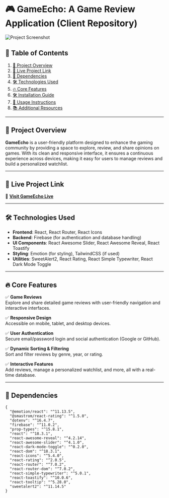 # 🎮 GameEcho: A Game Review Application (Client Repository)

![Project Screenshot](https://via.placeholder.com/1200x600?text=Project+Screenshot)

## 📖 Table of Contents
1. [📜 Project Overview](#-project-overview)
2. [🚀 Live Project Link](#-live-project-link)
3. [🔑 Dependencies](#-dependencies)
4. [🛠️ Technologies Used](#-technologies-used)
5. [🔥 Core Features](#-core-features)
6. [🛠️ Installation Guide](#-installation-guide)
7. [🚀 Usage Instructions](#-usage-instructions)
8. [📚 Additional Resources](#-additional-resources)

---

## 📜 Project Overview
**GameEcho** is a user-friendly platform designed to enhance the gaming community by providing a space to explore, review, and share opinions on games. With its clean and responsive interface, it ensures a continuous experience across devices, making it easy for users to manage reviews and build a personalized watchlist.

---

## 🚀 Live Project Link
🔗 **[Visit GameEcho Live](https://gameecho-ca02a.web.app/)**

---

## 🛠️ Technologies Used
- **Frontend**: React, React Router, React Icons
- **Backend**: Firebase (for authentication and database handling)
- **UI Components**: React Awesome Slider, React Awesome Reveal, React Toastify
- **Styling**: Emotion (for styling), TailwindCSS (if used)
- **Utilities**: SweetAlert2, React Rating, React Simple Typewriter, React Dark Mode Toggle

---
## 🔥 Core Features
✅ **Game Reviews**  
Explore and share detailed game reviews with user-friendly navigation and interactive interfaces.

✅ **Responsive Design**  
Accessible on mobile, tablet, and desktop devices.

✅ **User Authentication**  
Secure email/password login and social authentication (Google or GitHub).

✅ **Dynamic Sorting & Filtering**  
Sort and filter reviews by genre, year, or rating.

✅ **Interactive Features**  
Add reviews, manage a personalized watchlist, and more, all with a real-time database.

---

## 🔑 Dependencies

```
{
  "@emotion/react": "^11.13.5",
  "@smastrom/react-rating": "^1.5.0",
  "dotenv": "^16.4.7",
  "firebase": "^11.0.2",
  "prop-types": "^15.8.1",
  "react": "^18.3.1",
  "react-awesome-reveal": "^4.2.14",
  "react-awesome-slider": "^4.1.0",
  "react-dark-mode-toggle": "^0.2.0",
  "react-dom": "^18.3.1",
  "react-icons": "^5.4.0",
  "react-rating": "^2.0.5",
  "react-router": "^7.0.2",
  "react-router-dom": "^7.0.2",
  "react-simple-typewriter": "^5.0.1",
  "react-toastify": "^10.0.6",
  "react-tooltip": "^5.28.0",
  "sweetalert2": "^11.14.5"
}
```



